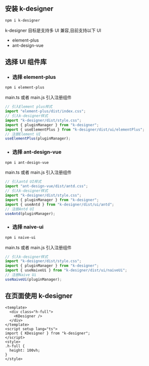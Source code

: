 ## 安装 k-designer

```bash
npm i k-designer
```

k-designer 目标是支持多 UI 兼容,目前支持以下 UI

- element-plus
- ant-design-vue

## 选择 UI 组件库

- ### 选择 element-plus

```bash
npm i element-plus
```

main.ts 或者 main.js 引入注册组件

```javascript
// 引入Element plus样式
import "element-plus/dist/index.css";
// 引入k-designer样式
import "k-designer/dist/style.css";
import { pluginManager } from "k-designer";
import { useElementPlus } from "k-designer/dist/ui/elementPlus";
// 注册Element UI
useElementPlus(pluginManager);
```

- ### 选择 ant-design-vue

```bash
npm i ant-design-vue
```

main.ts 或者 main.js 引入注册组件

```javascript
// 引入antd UI样式
import "ant-design-vue/dist/antd.css";
// 引入k-designer样式
import "k-designer/dist/style.css";
import { pluginManager } from "k-designer";
import { useAntd } from "k-designer/dist/ui/antd";
// 注册Antd UI
useAntd(pluginManager);
```
- ### 选择 naive-ui

```bash
npm i naive-ui
```

main.ts 或者 main.js 引入注册组件

```javascript
// 引入k-designer样式
import "k-designer/dist/style.css";
import { pluginManager } from "k-designer";
import { useNaiveUi } from "k-designer/dist/ui/naiveUi";
// 注册Naive Ui
useNaiveUi(pluginManager);
```

## 在页面使用 k-designer

```vue
<template>
  <div class="h-full">
    <KDesigner />
  </div>
</template>
<script setup lang="ts">
import { KDesigner } from "k-designer";
</script>
<style>
.h-full {
  height: 100vh;
}
</style>
```
